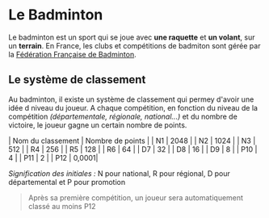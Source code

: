 # Le Badminton

Le badminton est un sport qui se joue avec **une raquette** et **un volant**, sur un **terrain**.
En France, les clubs et compétitions de badmiton sont gérée par la [Fédération Française de Badminton](https://www.ffbad.org/).

## Le système de classement

Au badminton, il existe un système de classement qui permey d'avoir une idée d niveau du joueur. A chaque compétition, en fonction du niveau de la compétition _(départementale, régionale, national...)_ et du nombre de victoire, le joueur gagne un certain nombre de points.

| Nom du classement | Nombre de points |
| N1 | 2048 | 
| N2 | 1024 |
| N3 | 512 |
| R4 | 256 |
| R5 | 128 |
| R6 | 64 |
| D7 | 32 |
| D8 | 16 |
| D9 | 8 |
| P10 | 4 |
| P11 | 2 |
| P12 | 0,0001|

*Signification des initiales :* N pour national, R pour régional, D pour départemental et P pour promotion
> Après sa première compétition, un joueur sera automatiquement classé au moins P12
